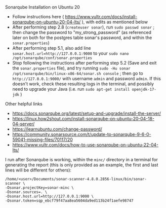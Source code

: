 Sonarqube Installation on Ubuntu 20
- Follow instructions here ( https://www.vultr.com/docs/install-sonarqube-on-ubuntu-20-04-lts/ ), with edits as mentioned below
- After performing step 2.8 (`createuser sonar`), run `sudo passwd sonar` ; then change the password to "my_strong_password" (as referenced later on both for the postgres table sonar's password, and within the `sonar.properties`)
- After performing step 5.1, also add line `sonar.host.url=http://127.0.0.1:9000` to your `sudo nano /opt/sonarqube/conf/sonar.properties`
- Stop following the instructions after performing step 5.2 (Save and exit the `sonar.properties` file), and try running `sudo -Hu sonar /opt/sonarqube/bin/linux-x86-64/sonar.sh console` ; then go to `http://127.0.0.1:9000/` with username `admin` and password `admin`. If this doesn't work, check these resulting logs in the terminal, and possibly need to upgrade your Java (i.e. run `sudo apt-get install openjdk-17-jdk` )

Other helpful links
- https://docs.sonarqube.org/latest/setup-and-upgrade/install-the-server/
- https://linux.how2shout.com/install-sonarqube-on-ubuntu-20-04-18-04-server/
- https://learnubuntu.com/change-password/
- https://community.sonarsource.com/t/update-to-sonarqube-9-6-0-59041-missing-files/70117/20
- https://www.vultr.com/docs/how-to-use-sonarqube-on-ubuntu-22-04-lts/

I run after Sonarqube is working, within the `minc/` directory in a terminal for generating the report (this is only provided as an example, the first and last lines will be different for others):
```
/home/<user>/Documents/sonar-scanner-4.8.0.2856-linux/bin/sonar-scanner \
-Dsonar.projectKey=sonar-minc \
-Dsonar.sources=. \
-Dsonar.host.url=http://127.0.0.1:9000 \
-Dsonar.token=sqp_ebcf79f47aa8ea5604da9ed113b24f1aefe98747
```
